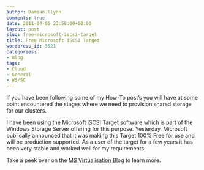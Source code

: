 ```yaml
---
author: Damian.Flynn
comments: true
date: 2011-04-05 23:58:00+00:00
layout: post
slug: free-microsoft-iscsi-target
title: Free Microsoft iSCSI Target
wordpress_id: 3521
categories:
- Blog
tags:
- Cloud
- General
- WS/SC
---
```


If you have been following some of my How-To post’s you will have at some point encountered the stages where we need to provision shared storage for our clusters.

I have been using the Microsoft iSCSI Target software which is part of the Windows Storage Server offering for this purpose. Yesterday, Microsoft publically announced that it was making this Target 100% Free for use and will be production supported. As a user of the target for a few years it has been very stable and worked well for my requirements.

Take a peek over on the [MS Virtualisation Blog](http://blogs.technet.com/b/virtualization/archive/2011/04/04/free-microsoft-iscsi-target.aspx) to learn more.
